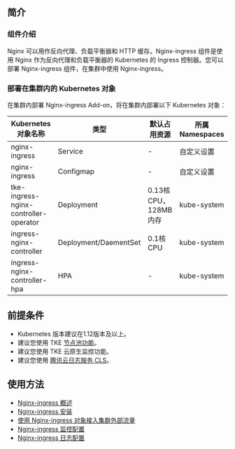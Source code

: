 ## 简介
### 组件介绍
Nginx 可以用作反向代理、负载平衡器和 HTTP 缓存。Nginx-ingress 组件是使用 Nginx 作为反向代理和负载平衡器的 Kubernetes 的 Ingress 控制器。您可以部署 Nginx-ingress 组件，在集群中使用 Nginx-ingress。

### 部署在集群内的 Kubernetes 对象
在集群内部署 Nginx-ingress Add-on，将在集群内部署以下 Kubernetes 对象：

| Kubernetes 对象名称        | 类型         | 默认占用资源 | 所属 Namespaces |
| --------------------- | ---------- | ------ | ------------ |
| nginx-ingress  | Service | -      | 自定义设置 |
| nginx-ingress  | Configmap | -      | 自定义设置 |
| tke-ingress-nginx-controller-operator | Deployment | 0.13核 CPU，128MB内存 | kube-system |
| ingress-nginx-controller | Deployment/DaementSet | 0.1核 CPU | kube-system |
| ingress-nginx-controller-hpa | HPA |  -| kube-system |

## 前提条件
- Kubernetes 版本建议在1.12版本及以上。
- 建议您使用 TKE [节点池功能](https://intl.cloud.tencent.com/document/product/457/35900)。
- 建议您使用 TKE 云原生监控功能。
- 建议您使用 [腾讯云日志服务 CLS](https://intl.cloud.tencent.com/document/product/614)。





## 使用方法
- [Nginx-ingress 概述](https://intl.cloud.tencent.com/document/product/457/38980)
- [Nginx-ingress 安装](https://intl.cloud.tencent.com/document/product/457/38981)
- [使用 Nginx-ingress 对象接入集群外部流量 ](https://intl.cloud.tencent.com/document/product/457/38982)
- [Nginx-ingress 监控配置](https://intl.cloud.tencent.com/document/product/457/38984)
- [Nginx-ingress 日志配置](https://intl.cloud.tencent.com/document/product/457/38983)
